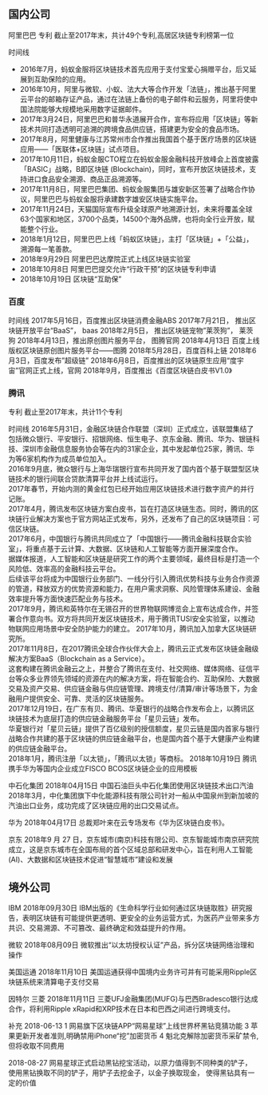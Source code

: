 
## 国内公司
阿里巴巴
专利 截止至2017年末，共计49个专利,高居区块链专利榜第一位

时间线 
- 2016年7月，蚂蚁金服将区块链技术首先应用于支付宝爱心捐赠平台，后又延展到互助保险的应用。  
- 2016年10月，阿里与微软、小蚁、法大大等合作开发「法链」，推出基于阿里云平台的邮箱存证产品，通过在法链上备份的电子邮件和云服务，阿里将使中国法院能够大规模地采用数字证据邮件。  
- 2017年3月24日，阿里巴巴和普华永道展开合作，宣布将应用「区块链」等新技术共同打造透明可追溯的跨境食品供应链，搭建更为安全的食品市场。  
- 2017年8月，阿里健康与江苏常州市合作推出我国首个基于医疗场景的区块链应用——「医联体+区块链」试点项目。  
- 2017年10月11日，蚂蚁金服CTO程立在蚂蚁金服金融科技开放峰会上首度披露「BASIC」战略，B即区块链 (Blockchain)，同时，宣布开放区块链技术，支持进口食品安全溯源、商品正品溯源等。  
- 2017年11月8日，阿里巴巴集团、蚂蚁金服集团与雄安新区签署了战略合作协议，阿里巴巴与蚂蚁金服将承建数字雄安区块链实施平台。  
- 2017年11月24日，天猫国际宣布升级全球原产地溯源计划，未来将覆盖全球63个国家和地区，3700个品类，14500个海外品牌，也将向全行业开放，赋能整个行业。  
- 2018年1月12日，阿里巴巴上线「蚂蚁区块链」，主打「区块链」+「公益」，溯源每一笔善款。
- 2018年9月29日 阿里巴巴达摩院正式上线区块链实验室
- 2018年10月8日 阿里巴巴提交允许“行政干预”的区块链专利申请
- 2018年10月19日 区块链“互助保”

### 百度
时间线
2017年5月16日，百度推出区块链消费金融ABS 
2017年7月21日， 推出区块链开放平台“BaaS”， baas 
2018年2月5日， 推出区块链宠物”莱茨狗”， 莱茨狗 
2018年4月13日，推出原创图片服务平台， 图腾官网 
2018年4月13日 百度上线版权区块链原创图片服务平台——图腾 
2018年5月28日，百度百科上链 
2018年6月3日，百度发布”超级链” 
2018年6月8日，百度推出的区块链原生应用“度宇宙”官网正式上线，官网 
2018年9月，百度推出《百度区块链白皮书V1.0》

### 腾讯
专利 截止至2017年末，共计11个专利

时间线
2016年5月31日，金融区块链合作联盟（深圳）正式成立，该联盟集结了包括微众银行、平安银行、招银网络、恒生电子、京东金融、腾讯、华为、银链科技、深圳市金融信息服务协会等在内的31家企业，其中发起单位25家，腾讯、华为等6家机构作为成员单位加入。  
2016年9月底，微众银行与上海华瑞银行宣布共同开发了国内首个基于联盟型区块链技术的银行间联合贷款清算平台并上线试运行。  
2017年春节，开始内测的黄金红包已经开始应用区块链技术进行数字资产的并行记账。  
2017年4月，腾讯发布区块链方案白皮书，旨在打造区块链生态。同时，腾讯的区块链行业解决方案也于官方网站正式发布，另外，还发布了自己的区块链项目：可信区块链。  
2017年6月，中国银行与腾讯共同成立了「中国银行——腾讯金融科技联合实验室」，将重点基于云计算、大数据、区块链和人工智能等方面开展深度合作。  
据媒体报道，人工智能和区块链是研究工作的两个主要领域，最终目标是打造一个风险低、效率高的金融科技云平台。  
后续该平台将成为中国银行业务部门、一线分行引入腾讯优势科技与业务合作资源的管道，释放双方的优势资源和能力，在用户需求洞察、风险管理体系建设、金融效率提升等方面快速匹配业务与技术。  
2017年9月，腾讯和英特尔在无锡召开的世界物联网博览会上宣布达成合作，并签署合作意向书。双方将共同开发区块链技术，用于腾讯TUSI安全实验室，以推动物联网应用场景中安全防护能力的建立。  2017年10月，腾讯加入加拿大区块链研究所。  
2017年11月8日，在2017腾讯全球合作伙伴大会上，腾讯云正式发布区块链金融级解决方案BaaS（Blockchain as a Service）。  
这套构建在腾讯金融云之上，并整合了腾讯在支付、社交网络、媒体网络、征信平台等众多业界领先领域的资源在内的解决方案，将在智能合约、互助保险、大数据交易及资产交易、供应链金融与供应链管理、跨境支付/清算/审计等场景下，为金融用户提供安全、可靠、灵活的区块链服务。  
2017年12月19日，在广东有贝、腾讯、华夏银行的战略合作发布会上，以腾讯区块链技术为底层打造的供应链金融服务平台「星贝云链」发布。  
华夏银行对「星贝云链」提供了百亿级别的授信额度，星贝云链是国内首家与银行战略合作共建的基于区块链的供应链金融平台，也是国内首个基于大健康产业构建的供应链金融平台。  
2018年1月，腾讯注册「以太锁」，「腾讯以太锁」等商标。
2018年10月19日 腾讯携手华为等国内企业成立FISCO BCOS区块链企业的应用模板

中石化集团
2018年04月15日 中国石油巨头中石化集团使用区块链技术出口汽油
2018年3月，中化集团旗下中化能源科技有限公司针对一船从中国泉州到新加坡的汽油出口业务，成功完成了区块链应用的出口交易试点。

华为
2018年04月17日  总裁郑叶来在云专场发布《华为区块链白皮书》。

京东
2018年9 月 27 日，京东城市(南京)科技有限公司、京东智能城市南京研究院成立，这是京东城市在全国布局的首个区域总部和研发中心，旨在利用人工智能(AI)、大数据和区块链技术促进“智慧城市”建设和发展

## 境外公司
IBM
2018年09月30日 IBM出版的《生命科学行业如何通过区块链取胜》研究报告，表明区块链有可能提供更透明、更安全的业务运营方式，为医药产业带来多方共识、交易溯源、不可篡改、最终确定和效益提升的作用。

微软
2018年08月09日 微软推出“以太坊授权认证”产品，拆分区块链网络治理和操作

美国运通
2018年11月10日 美国运通获得中国境内业务许可并有可能采用Ripple区块链系统来清算电子支付交易

因特尔
三菱
2018年11月11日 三菱UFJ金融集团(MUFG)与巴西Bradesco银行达成合作，将利用Ripple xRapid和XRP技术在日本和巴西之间进行跨境支付。


补充
2018-06-13
1 网易旗下区块链APP“网易星球”上线世界杯黑钻竞猜功能
3 苹果更新开发者准则,明确禁用iPhone“挖”加密货币
4 魁北克解除加密货币采矿禁令,但将收取不同费用

2018-08-27
网易星球正式启动黑钻挖宝活动，以原力值得到不同种类的铲子，
使用黑钻换取不同的铲子，用铲子去挖金子，以金子换取现金，
使得黑钻具有一定的价值
